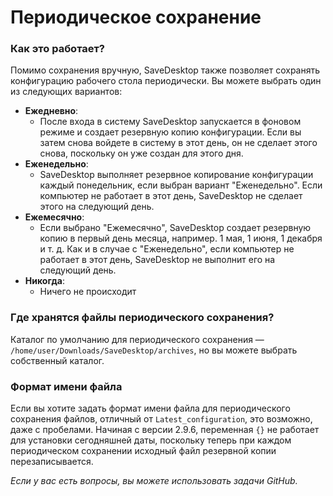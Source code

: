 # Периодическое сохранение
### Как это работает?
Помимо сохранения вручную, SaveDesktop также позволяет сохранять конфигурацию рабочего стола периодически. Вы можете выбрать один из следующих вариантов:
- **Ежедневно**: 
  - После входа в систему SaveDesktop запускается в фоновом режиме и создает резервную копию конфигурации. Если вы затем снова войдете в систему в этот день, он не сделает этого снова, поскольку он уже создан для этого дня.
- **Еженедельно**:
  - SaveDesktop выполняет резервное копирование конфигурации каждый понедельник, если выбран вариант "Еженедельно". Если компьютер не работает в этот день, SaveDesktop не сделает этого на следующий день.
- **Ежемесячно**:
  - Если выбрано "Ежемесячно", SaveDesktop создает резервную копию в первый день месяца, например. 1 мая, 1 июня, 1 декабря и т. д. Как и в случае с "Еженедельно", если компьютер не работает в этот день, SaveDesktop не выполнит его на следующий день.
- **Никогда**:
  - Ничего не происходит

### Где хранятся файлы периодического сохранения?
Каталог по умолчанию для периодического сохранения — `/home/user/Downloads/SaveDesktop/archives`, но вы можете выбрать собственный каталог.

### Формат имени файла
Если вы хотите задать формат имени файла для периодического сохранения файлов, отличный от `Latest_configuration`, это возможно, даже с пробелами. Начиная с версии 2.9.6, переменная `{}` не работает для установки сегодняшней даты, поскольку теперь при каждом периодическом сохранении исходный файл резервной копии перезаписывается.

_Если у вас есть вопросы, вы можете использовать задачи GitHub._
